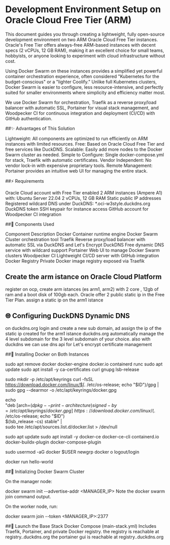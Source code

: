 # Development Environment Setup on Oracle Cloud Free Tier (ARM)

This document guides you through creating a lightweight, fully open-source development environment on two ARM Oracle Cloud Free Tier instances. Oracle's Free Tier offers always-free ARM-based instances with decent specs (2 vCPUs, 12 GB RAM), making it an excellent choice for small teams, hobbyists, or anyone looking to experiment with cloud infrastructure without cost.

Using Docker Swarm on these instances provides a simplified yet powerful container orchestration experience, often considered "Kubernetes for the budget-conscious" or a "lighter Coolify." Unlike full Kubernetes clusters, Docker Swarm is easier to configure, less resource-intensive, and perfectly suited for smaller environments where simplicity and efficiency matter most.

We use Docker Swarm for orchestration, Traefik as a reverse proxy/load balancer with automatic SSL, Portainer for visual stack management, and Woodpecker CI for continuous integration and deployment (CI/CD) with GitHub authentication.

##✨ Advantages of This Solution

Lightweight: All components are optimized to run efficiently on ARM instances with limited resources.
Free: Based on Oracle Cloud Free Tier and free services like DuckDNS.
Scalable: Easily add more nodes to the Docker Swarm cluster as needed.
Simple to Configure: Single docker-compose.yml for stack, Traefik with automatic certificates.
Vendor Independent: No vendor lock-in with expensive proprietary tools.
Remote Management: Portainer provides an intuitive web UI for managing the entire stack.

##⚡ Requirements

Oracle Cloud account with Free Tier enabled
2 ARM instances (Ampere A1) with:
Ubuntu Server 22.04
2 vCPUs, 12 GB RAM
Static public IP addresses
Registered wildcard DNS under DuckDNS: *.oci-w3style.duckdns.org
DuckDNS token
SSH keypair for instance access
GitHub account for Woodpecker CI integration

##🔹 Components Used

Component	Description
Docker	Container runtime engine
Docker Swarm	Cluster orchestration tool
Traefik	Reverse proxy/load balancer with automatic SSL via DuckDNS and Let's Encrypt
DuckDNS	Free dynamic DNS service with wildcard support
Portainer	Web UI to manage Docker Swarm clusters
Woodpecker CI	Lightweight CI/CD server with GitHub integration
Docker Registry	Private Docker image registry exposed via Traefik

## Create the arm istance on Oracle Cloud Platform
register on ocp, create arm istances (es arm1, arm2) with 2 core , 12gb of ram and a boot disk of 100gb each.
Oracle offer 2 public static ip in the Free Tier Plan. assign a static ip on the arm1 istance


## 🌐 Configuring DuckDNS Dynamic DNS
on duckdns.org login and create a new sub domain, ad assign the ip of the static ip created for the arm1 istance
duckdns.org automatically manage the 4 level subdomain for the 3 level subdomain of your choice. also with duckdns we can use dns api for Let's encrypt certificate management

##👷 Installing Docker on Both Instances

sudo apt remove docker docker-engine docker.io containerd runc
sudo apt update
sudo apt install -y ca-certificates curl gnupg lsb-release

sudo mkdir -p /etc/apt/keyrings
curl -fsSL https://download.docker.com/linux/$(. /etc/os-release; echo "$ID")/gpg | sudo gpg --dearmor -o /etc/apt/keyrings/docker.gpg

echo \
  "deb [arch=$(dpkg --print-architecture) signed-by=/etc/apt/keyrings/docker.gpg] \
  https://download.docker.com/linux/$(. /etc/os-release; echo "$ID") \
  $(lsb_release -cs) stable" | \
  sudo tee /etc/apt/sources.list.d/docker.list > /dev/null

sudo apt update
sudo apt install -y docker-ce docker-ce-cli containerd.io docker-buildx-plugin docker-compose-plugin

sudo usermod -aG docker $USER
newgrp docker o logout/login

docker run hello-world

##🌟 Initializing Docker Swarm Cluster

On the manager node:

docker swarm init --advertise-addr <MANAGER_IP>
Note the docker swarm join command output.

On the worker node, run:

docker swarm join --token <TOKEN> <MANAGER_IP>:2377

##🧰 Launch the Base Stack Docker Compose (main-stack.yml)
Includes Traefik, Portainer, and private Docker registry.
the registry is reachable at registry.<your-subdomain>.duckdns.org
the portainer gui is reachable at registry.<your-subdomain>.duckdns.org

